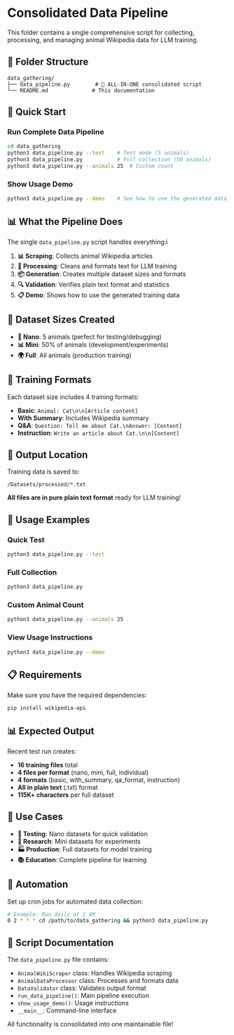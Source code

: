 # Consolidated Data Pipeline

This folder contains a single comprehensive script for collecting, processing, and managing animal Wikipedia data for LLM training.

## 📁 Folder Structure

```
data_gathering/
├── data_pipeline.py        # 🔧 ALL-IN-ONE consolidated script
└── README.md              # This documentation
```

## 🚀 Quick Start

### Run Complete Data Pipeline
```bash
cd data_gathering
python3 data_pipeline.py --test    # Test mode (5 animals)
python3 data_pipeline.py           # Full collection (50 animals)
python3 data_pipeline.py --animals 25  # Custom count
```

### Show Usage Demo
```bash
python3 data_pipeline.py --demo    # See how to use the generated data
```

## 📊 What the Pipeline Does

The single `data_pipeline.py` script handles everything:i

1. **📊 Scraping**: Collects animal Wikipedia articles
2. **🔄 Processing**: Cleans and formats text for LLM training
3. **📦 Generation**: Creates multiple dataset sizes and formats
4. **🔍 Validation**: Verifies plain text format and statistics
5. **📋 Demo**: Shows how to use the generated training data

## 🎯 Dataset Sizes Created

- **🧬 Nano**: 5 animals (perfect for testing/debugging)
- **📊 Mini**: 50% of animals (development/experiments)
- **🌍 Full**: All animals (production training)

## 📝 Training Formats

Each dataset size includes 4 training formats:
- **Basic**: `Animal: Cat\n\n[Article content]`
- **With Summary**: Includes Wikipedia summary
- **Q&A**: `Question: Tell me about Cat.\nAnswer: [Content]`
- **Instruction**: `Write an article about Cat.\n\n[Content]`

## 📂 Output Location

Training data is saved to:
```
/Datasets/processed/*.txt
```

**All files are in pure plain text format** ready for LLM training!

## 🔧 Usage Examples

### Quick Test
```bash
python3 data_pipeline.py --test
```

### Full Collection
```bash
python3 data_pipeline.py
```

### Custom Animal Count
```bash
python3 data_pipeline.py --animals 25
```

### View Usage Instructions
```bash
python3 data_pipeline.py --demo
```

## 📋 Requirements

Make sure you have the required dependencies:
```bash
pip install wikipedia-api
```

## 📊 Expected Output

Recent test run creates:
- **16 training files** total
- **4 files per format** (nano, mini, full, individual)
- **4 formats** (basic, with_summary, qa_format, instruction)
- **All in plain text** (.txt) format
- **115K+ characters** per full dataset

## 🎯 Use Cases

- **🧪 Testing**: Nano datasets for quick validation
- **🔬 Research**: Mini datasets for experiments
- **🏭 Production**: Full datasets for model training
- **📚 Education**: Complete pipeline for learning

## 🔄 Automation

Set up cron jobs for automated data collection:
```bash
# Example: Run daily at 2 AM
0 2 * * * cd /path/to/data_gathering && python3 data_pipeline.py
```

## 📖 Script Documentation

The `data_pipeline.py` file contains:

- `AnimalWikiScraper` class: Handles Wikipedia scraping
- `AnimalDataProcessor` class: Processes and formats data
- `DataValidator` class: Validates output format
- `run_data_pipeline()`: Main pipeline execution
- `show_usage_demo()`: Usage instructions
- `__main__`: Command-line interface

All functionality is consolidated into one maintainable file!
